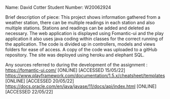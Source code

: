 Name: David Cotter
Student Number: W20062924

Brief description of piece: This project shows information gathered from a weather station, there can be
multiple readings in each station and also multiple stations. Stations and readings can be added and deleted
as necessary. The web application is displayed using Fomantic-ui and the play application it also uses java
coding within classes for the correct running of the application. The code is divided up in controllers,
models and views folders for ease of access.
A copy of the code was uploaded to a gitHub repository.
The site was deployed using heroku and elephant SQL.

Any sources referred to during the development of the assignment :
https://fomantic-ui.com/ [ONLINE] [ACCESSED 15/05/22]
https://www.playframework.com/documentation/1.5.x/cheatsheet/templates [ONLINE] [ACCESSED 20/05/22]
https://docs.oracle.com/en/java/javase/11/docs/api/index.html [ONLINE] [ACCESSED 22/05/22]